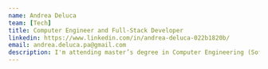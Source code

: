 ```yaml
---
name: Andrea Deluca
team: [Tech]
title: Computer Engineer and Full-Stack Developer
linkedin: https://www.linkedin.com/in/andrea-deluca-022b1820b/
email: andrea.deluca.pa@gmail.com
description: I'm attending master’s degree in Computer Engineering (Software) at PoliTO.
---
```

